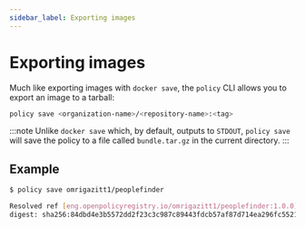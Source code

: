 ```yaml
---
sidebar_label: Exporting images
---
```


# Exporting images

Much like exporting images with `docker save`, the `policy` CLI allows you to export an 
image to a tarball:

```bash
policy save <organization-name>/<repository-name>:<tag>
```

:::note
Unlike `docker save` which, by default, outputs to `STDOUT`, `policy save` will save the 
policy to a file called `bundle.tar.gz` in the current directory.
:::

## Example

```bash
$ policy save omrigazitt1/peoplefinder

Resolved ref [eng.openpolicyregistry.io/omrigazitt1/peoplefinder:1.0.0].
digest: sha256:84dbd4e3b5572dd2f23c3c987c89443fdcb57af87d714ea296fc552192fb17e9
```
